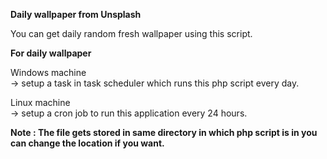 **Daily wallpaper from Unsplash**  
  
You can get daily random fresh wallpaper using this script.  
  
**For daily wallpaper**  

Windows machine  
-> setup a task in task scheduler which runs this php script every day.  
  
Linux machine    
-> setup a cron job to run this application every 24 hours.  

**Note : The file gets stored in same directory in which php script is in you can change the location if you want.**
